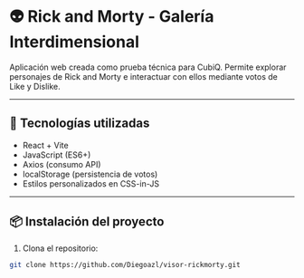 # 👽 Rick and Morty - Galería Interdimensional

Aplicación web creada como prueba técnica para CubiQ. Permite explorar personajes de Rick and Morty e interactuar con ellos mediante votos de Like y Dislike.

---

## 🚀 Tecnologías utilizadas

- React + Vite
- JavaScript (ES6+)
- Axios (consumo API)
- localStorage (persistencia de votos)
- Estilos personalizados en CSS-in-JS

---

## 📦 Instalación del proyecto

1. Clona el repositorio:
```bash
git clone https://github.com/Diegoazl/visor-rickmorty.git
